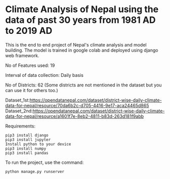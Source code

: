 ****Climate Analysis of Nepal using the data of past 30 years from 1981 AD to 2019 AD****
=========================================================================================

This is the end to end project of Nepal's climate analysis and model building. The model is trained in google colab and deployed using django web framework.

No of Features used: 19

Interval of data collection: Daily basis

No of Districts: 62 (Some districts are not mentioned in the dataset but you can use it for others too.)

Dataset_1st:https://opendatanepal.com/dataset/district-wise-daily-climate-data-for-nepal/resource/70da6b2c-d705-4416-9e17-aca24465d865
Dataset_2nd:https://opendatanepal.com/dataset/district-wise-daily-climate-data-for-nepal/resource/a1601f7e-8eb2-4811-b83d-263d181f9abb

Requirements:

    pip3 install django
    pip3 install jupyter
    Install python to your device
    pip3 install numpy
    pip3 install pandas

To run the project, use the command:

    python manage.py runserver
    
